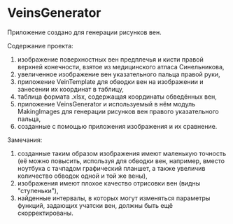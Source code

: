 # VeinsGenerator

Приложение создано для генерации рисунков вен.

Содержание проекта: 
1.    изображение поверхностных вен предплечья и кисти правой верхней конечности, взятое из медицинского атласа Синельникова,
2.    увеличенное изображение вен указательного пальца правой руки,
3.    приложение VeinTemplate для обводки вен на изображении и занесении их координат в таблицу,
4.    таблица формата .xlsx, содержащая координаты обведённых вен,
5.    приложение VeinsGenerator и используемый в нём модуль MakingImages для генерации рисунков вен правого указательного пальца,
6.    созданные с помощью приложения изображения и их сравнение.

Замечания: 
1.    созданные таким образом изображения имеют маленькую точность (её можно повысить, используя для обводки вен, например, вместо ноутбука с тачпадом графический планшет, а также увеличив количество обводок одной и той же вены),
2.    изображения имеют плохое качество отрисовки вен (видны "ступеньки"),
3.    найденные интервалы, в которых могут изменяться параметры функций, задающих учатски вен, должны быть ещё скорректированы.
